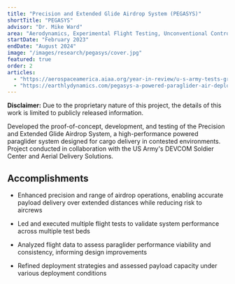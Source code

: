 ```yaml
---
title: "Precision and Extended Glide Airdrop System (PEGASYS)"
shortTitle: "PEGASYS"
advisor: "Dr. Mike Ward"
area: "Aerodynamics, Experimental Flight Testing, Unconventional Control Actuation, Hardware Design, and Deployment and Extraction Dynamics"
startDate: "February 2023"
endDate: "August 2024"
image: "/images/research/pegasys/cover.jpg"
featured: true
order: 2
articles:
  - "https://aerospaceamerica.aiaa.org/year-in-review/u-s-army-tests-gravity-airdrop-high-altitude-parachutes-and-powered-paragliders/"
  - "https://earthlydynamics.com/pegasys-a-powered-paraglider-air-deployment-program/"
---
```


**Disclaimer:** Due to the proprietary nature of this project, the details of this work is limited to publicly released information.

Developed the proof-of-concept, development, and testing of the Precision and Extended Glide Airdrop System, a high-performance powered paraglider system designed for cargo delivery in contested environments. Project conducted in collaboration with the US Army's DEVCOM Soldier Center and Aerial Delivery Solutions.

## Accomplishments

- Enhanced precision and range of airdrop operations, enabling accurate payload delivery over extended distances while reducing risk to aircrews

- Led and executed multiple flight tests to validate system performance across multiple test beds

- Analyzed flight data to assess paraglider performance viability and consistency, informing design improvements

- Refined deployment strategies and assessed payload capacity under various deployment conditions
